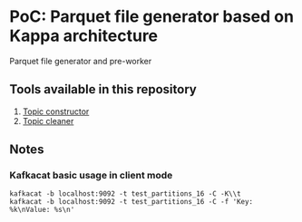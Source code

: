# PoC: Parquet file generator based on Kappa architecture

Parquet file generator and pre-worker

## Tools available in this repository

1. [Topic constructor](topic-constructor/README.md)
1. [Topic cleaner](topic-cleaner/README.md)

## Notes

### Kafkacat basic usage in client mode

```
kafkacat -b localhost:9092 -t test_partitions_16 -C -K\\t
kafkacat -b localhost:9092 -t test_partitions_16 -C -f 'Key: %k\nValue: %s\n'
```
